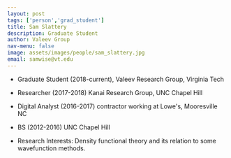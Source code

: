 ```yaml
---
layout: post 
tags: ['person','grad_student']
title: Sam Slattery 
description: Graduate Student 
author: Valeev Group 
nav-menu: false 
image: assets/images/people/sam_slattery.jpg
email: samwise@vt.edu
---
```

- Graduate Student (2018-current), Valeev Research Group, Virginia Tech
- Researcher (2017-2018) Kanai Research Group, UNC Chapel Hill
- Digital Analyst (2016-2017) contractor working at Lowe's, Mooresville NC
- BS (2012-2016) UNC Chapel Hill

- Research Interests:
  Density functional theory and its relation to some wavefunction methods.
